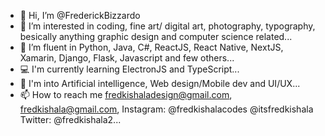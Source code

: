 - 👋 Hi, I’m @FrederickBizzardo
- 👀 I’m interested in coding, fine art/ digital art, photography, typography, besically anything graphic design and computer science related...
- 🌱 I’m fluent in Python, Java, C#, ReactJS, React Native, NextJS, Xamarin, Django, Flask, Javascript and few others...
- 💻 I'm currently learning ElectronJS and TypeScript...
- 💞️ I'm into Artificial intelligence, Web design/Mobile dev and UI/UX...
- 📫 How to reach me fredkishaladesign@gmail.com, fredkishala@gmail.com, Instagram: @fredkishalacodes @itsfredkishala Twitter: @fredkishala2...

<!---
FrederickBizzardo/FrederickBizzardo is a ✨ special ✨ repository because its `README.md` (this file) appears on your GitHub profile.
You can click the Preview link to take a look at your changes.
--->
